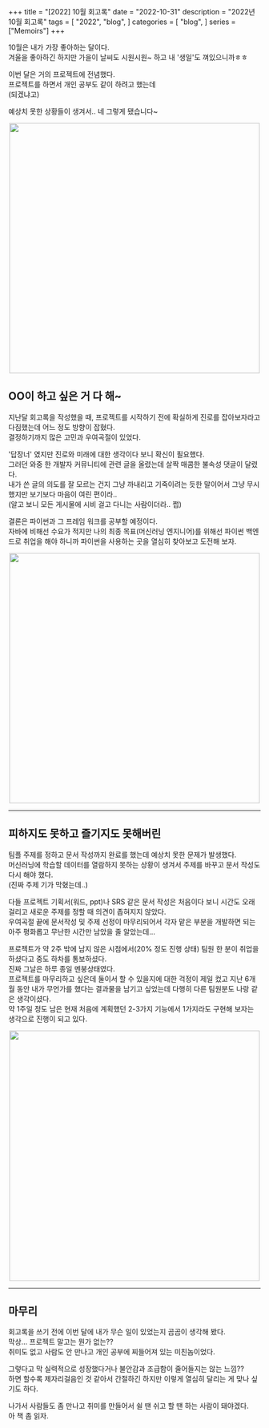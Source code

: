 +++
title = "[2022] 10월 회고록"
date = "2022-10-31"
description = "2022년 10월 회고록"
tags = [
    "2022",
    "blog",
]
categories = [
    "blog",
]
series = ["Memoirs"]
+++

10월은 내가 가장 좋아하는 달이다. <br> 겨울을 좋아하긴 하지만 가을이 날씨도 시원시원~ 하고 내 '생일'도 껴있으니까ㅎㅎ

이번 달은 거의 프로젝트에 전념했다. <br>
프로젝트를 하면서 개인 공부도 같이 하려고 했는데 <br>
(되겠냐고) <br>

예상치 못한 상황들이 생겨서.. 네 그렇게 됐습니다~
<p align="center"><img src="https://github.com/kmseunh/blog/assets/105186724/1b206fc8-99d1-49a0-adc0-8f4c24b2ac1a" width="500"></p>

<!--more-->

## OO이 하고 싶은 거 다 해~

지난달 회고록을 작성했을 때, 프로젝트를 시작하기 전에 확실하게 진로를 잡아보자라고 다짐했는데 어느 정도 방향이 잡혔다. <br> 결정하기까지 많은 고민과 우여곡절이 있었다.

'답장너' 였지만 진로와 미래에 대한 생각이다 보니 확신이 필요했다. <br> 그러던 와중 한 개발자 커뮤니티에 관련 글을 올렸는데 살짝 매콤한 불속성 댓글이 달렸다. <br> 내가 쓴 글의 의도를 잘 모르는 건지 그냥 까내리고 기죽이려는 듯한 말이어서 그냥 무시했지만 보기보다 마음이 여린 편이라.. <br> (알고 보니 모든 게시물에 시비 걸고 다니는 사람이더라.. 쩝)

결론은 파이썬과 그 프레임 워크를 공부할 예정이다. <br> 자바에 비해선 수요가 적지만 나의 최종 목표(머신러닝 엔지니어)를 위해선 파이썬 백엔드로 취업을 해야 하니까 파이썬을 사용하는 곳을 열심히 찾아보고 도전해 보자.
<p align="center"><img src="https://github.com/kmseunh/blog/assets/105186724/b2ee5e55-61c7-48a5-b5f6-2a6f92801f3a" width="500"></p>

<hr>

## 피하지도 못하고 즐기지도 못해버린

팀플 주제를 정하고 문서 작성까지 완료를 했는데 예상치 못한 문제가 발생했다. <br> 머신러닝에 학습할 데이터를 열람하지 못하는 상황이 생겨서 주제를 바꾸고 문서 작성도 다시 해야 했다. <br> (진짜 주제 기가 막혔는데..)

다들 프로젝트 기획서(워드, ppt)나 SRS 같은 문서 작성은 처음이다 보니 시간도 오래 걸리고 새로운 주제를 정할 때 의견이 좁혀지지 않았다. <br> 우여곡절 끝에 문서작성 및 주제 선정이 마무리되어서 각자 맡은 부분을 개발하면 되는 아주 평화롭고 무난한 시간만 남았을 줄 알았는데...

프로젝트가 약 2주 밖에 남지 않은 시점에서(20% 정도 진행 상태) 팀원 한 분이 취업을 하셨다고 중도 하차를 통보하셨다. <br> 진짜 그날은 하루 종일 멘붕상태였다. <br> 프로젝트를 마무리하고 싶은데 둘이서 할 수 있을지에 대한 걱정이 제일 컸고 지난 6개월 동안 내가 무언가를 했다는 결과물을 남기고 싶었는데 다행히 다른 팀원분도 나랑 같은 생각이셨다. <br> 약 1주일 정도 남은 현재 처음에 계획했던 2-3가지 기능에서 1가지라도 구현해 보자는 생각으로 진행이 되고 있다.
<p align="center"><img src="https://github.com/kmseunh/blog/assets/105186724/579f95f0-9119-42ac-9728-fb1bd18158b3" width="500"></p>

<hr>

## 마무리

회고록을 쓰기 전에 이번 달에 내가 무슨 일이 있었는지 곰곰이 생각해 봤다. <br> 막상... 프로젝트 말고는 뭔가 없는?? <br> 취미도 없고 사람도 안 만나고 개인 공부에 찌들어져 있는 미친놈이었다.

그렇다고 막 실력적으로 성장했다거나 불안감과 조급함이 줄어들지는 않는 느낌?? <br> 하면 할수록 제자리걸음인 것 같아서 간절하긴 하지만 이렇게 열심히 달리는 게 맞나 싶기도 하다.

나가서 사람들도 좀 만나고 취미를 만들어서 쉴 땐 쉬고 할 땐 하는 사람이 돼야겠다. <br> 아 책 좀 읽자.
